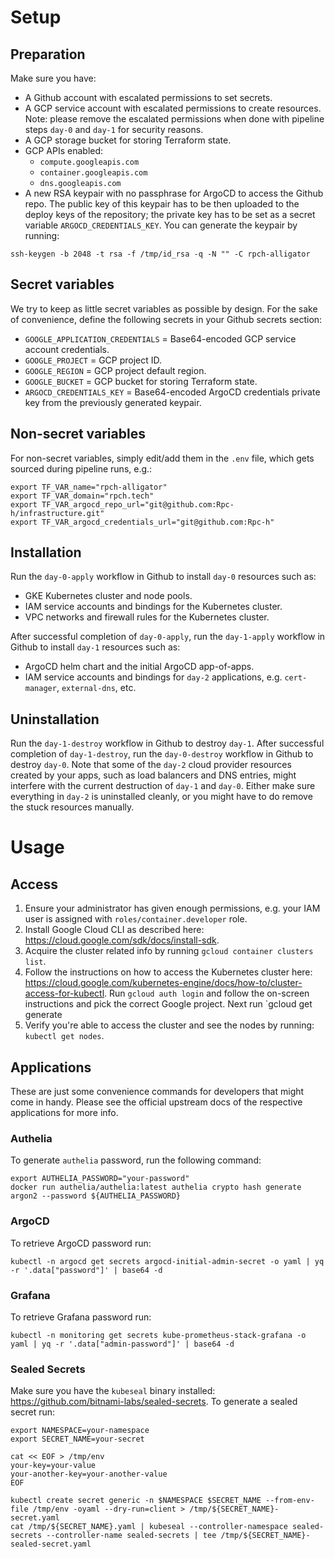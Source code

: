 # Setup

## Preparation

Make sure you have:
- A Github account with escalated permissions to set secrets.
- A GCP service account with escalated permissions to create resources. Note: please remove the escalated permissions when done with pipeline steps `day-0` and `day-1` for security reasons.
- A GCP storage bucket for storing Terraform state.
- GCP APIs enabled:
  - `compute.googleapis.com`
  - `container.googleapis.com`
  - `dns.googleapis.com`
- A new RSA keypair with no passphrase for ArgoCD to access the Github repo. The public key of this keypair has to be then uploaded to the deploy keys of the repository; the private key has to be set as a secret variable `ARGOCD_CREDENTIALS_KEY`. You can generate the keypair by running:

```shell
ssh-keygen -b 2048 -t rsa -f /tmp/id_rsa -q -N "" -C rpch-alligator
```

## Secret variables

We try to keep as little secret variables as possible by design. For the sake of convenience, define the following secrets in your Github secrets section:

- `GOOGLE_APPLICATION_CREDENTIALS` = Base64-encoded GCP service account credentials.
- `GOOGLE_PROJECT` = GCP project ID.
- `GOOGLE_REGION` = GCP project default region.
- `GOOGLE_BUCKET` = GCP bucket for storing Terraform state.
- `ARGOCD_CREDENTIALS_KEY` = Base64-encoded ArgoCD credentials private key from the previously generated keypair.

## Non-secret variables

For non-secret variables, simply edit/add them in the `.env` file, which gets sourced during pipeline runs, e.g.:

```dotenv
export TF_VAR_name="rpch-alligator"
export TF_VAR_domain="rpch.tech"
export TF_VAR_argocd_repo_url="git@github.com:Rpc-h/infrastructure.git"
export TF_VAR_argocd_credentials_url="git@github.com:Rpc-h"
```

## Installation

Run the `day-0-apply` workflow in Github to install `day-0` resources such as:
- GKE Kubernetes cluster and node pools.
- IAM service accounts and bindings for the Kubernetes cluster.
- VPC networks and firewall rules for the Kubernetes cluster.

After successful completion of `day-0-apply`, run the `day-1-apply` workflow in Github to install `day-1` resources such as:
- ArgoCD helm chart and the initial ArgoCD app-of-apps.
- IAM service accounts and bindings for `day-2` applications, e.g. `cert-manager`, `external-dns`, etc.

## Uninstallation

Run the `day-1-destroy` workflow in Github to destroy `day-1`. After successful completion of `day-1-destroy`, run the `day-0-destroy` workflow in Github to destroy `day-0`. Note that some of the `day-2` cloud provider resources created by your apps, such as load balancers and DNS entries, might interfere with the current destruction of `day-1` and `day-0`. Either make sure everything in `day-2` is uninstalled cleanly, or you might have to do remove the stuck resources manually.

# Usage

## Access

1. Ensure your administrator has given enough permissions, e.g. your IAM user is assigned with `roles/container.developer` role.
2. Install Google Cloud CLI as described here: https://cloud.google.com/sdk/docs/install-sdk.
3. Acquire the cluster related info by running `gcloud container clusters list`.
4. Follow the instructions on how to access the Kubernetes cluster here: https://cloud.google.com/kubernetes-engine/docs/how-to/cluster-access-for-kubectl. Run `gcloud auth login` and follow the on-screen instructions and pick the correct Google project. Next run `gcloud  get generate 
5. Verify you're able to access the cluster and see the nodes by running: `kubectl get nodes`.

## Applications

These are just some convenience commands for developers that might come in handy. Please see the official upstream docs of the respective applications for more info.

### Authelia

To generate `authelia` password, run the following command:

```shell
export AUTHELIA_PASSWORD="your-password"
docker run authelia/authelia:latest authelia crypto hash generate argon2 --password ${AUTHELIA_PASSWORD}
```

### ArgoCD

To retrieve ArgoCD password run: 

```shell
kubectl -n argocd get secrets argocd-initial-admin-secret -o yaml | yq -r '.data["password"]' | base64 -d
```

### Grafana

To retrieve Grafana password run:

```shell
kubectl -n monitoring get secrets kube-prometheus-stack-grafana -o yaml | yq -r '.data["admin-password"]' | base64 -d
```

### Sealed Secrets

Make sure you have the `kubeseal` binary installed: https://github.com/bitnami-labs/sealed-secrets. To generate a sealed secret run:

```shell
export NAMESPACE=your-namespace
export SECRET_NAME=your-secret

cat << EOF > /tmp/env
your-key=your-value
your-another-key=your-another-value
EOF

kubectl create secret generic -n $NAMESPACE $SECRET_NAME --from-env-file /tmp/env -oyaml --dry-run=client > /tmp/${SECRET_NAME}-secret.yaml
cat /tmp/${SECRET_NAME}.yaml | kubeseal --controller-namespace sealed-secrets --controller-name sealed-secrets | tee /tmp/${SECRET_NAME}-sealed-secret.yaml
```
